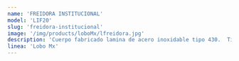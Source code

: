 ```yaml
---
name: 'FREIDORA INSTITUCIONAL'
model: 'LIF20'
slug: 'freidora-institucional'
image: '/img/products/loboMx/lfreidora.jpg'
description: 'Cuerpo fabricado lamina de acero inoxidable tipo 430.  Tina 0.35x0.54x0.17 M. alto en acero inoxidable tipo 304, capacidad 8 Lts. de aceite. 2 Canastillas porta alimentos mango plastificado. 1 potente quemador en hierro fundido 30,000 BTU/H. Termostato, controla la temperatura  rango  100° a 220° centigrados. Válvula seguridad electromecánica MILLIVOLT regula paso de gas. Amplia zona fria en fondo con rejilla perforada  en acero inoxidable para residuos, evita contaminar sabores y más durabilidad en aceite.Valvula  drenaje  1"  diametro. Monta sobre 4 Patas tubulares niveladoras en acero inoxidable y regatones niveladores. Peso 36 kgs.'
linea: 'Lobo Mx'
---
```

